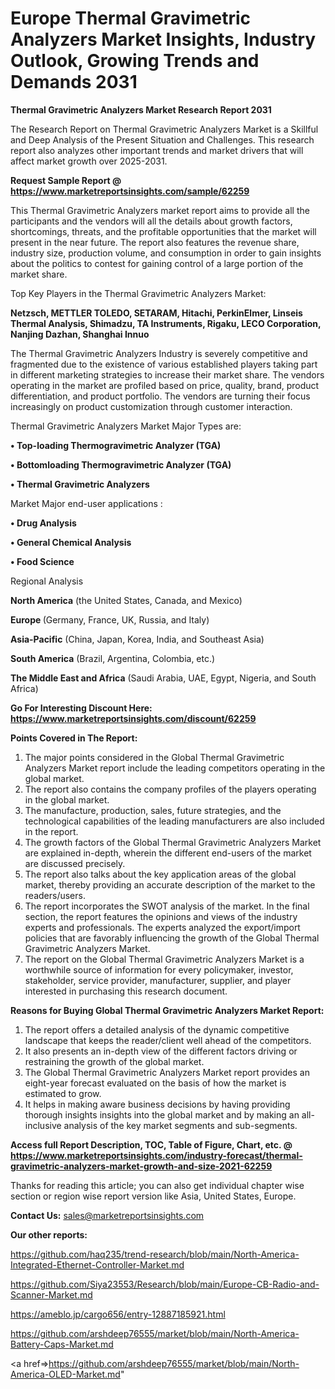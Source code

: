  # Europe Thermal Gravimetric Analyzers Market Insights, Industry Outlook, Growing Trends and Demands 2031

<strong>Thermal Gravimetric Analyzers Market Research Report 2031</strong>

The Research Report on Thermal Gravimetric Analyzers Market is a Skillful and Deep Analysis of the Present Situation and Challenges. This research report also analyzes other important trends and market drivers that will affect market growth over 2025-2031.

<strong>Request Sample Report @ <a href=https://www.marketreportsinsights.com/sample/62259>https://www.marketreportsinsights.com/sample/62259</a></strong>

This Thermal Gravimetric Analyzers market report aims to provide all the participants and the vendors will all the details about growth factors, shortcomings, threats, and the profitable opportunities that the market will present in the near future. The report also features the revenue share, industry size, production volume, and consumption in order to gain insights about the politics to contest for gaining control of a large portion of the market share.

Top Key Players in the Thermal Gravimetric Analyzers Market:

<strong>Netzsch, METTLER TOLEDO, SETARAM, Hitachi, PerkinElmer, Linseis Thermal Analysis, Shimadzu, TA Instruments, Rigaku, LECO Corporation, Nanjing Dazhan, Shanghai Innuo</strong>

The Thermal Gravimetric Analyzers Industry is severely competitive and fragmented due to the existence of various established players taking part in different marketing strategies to increase their market share. The vendors operating in the market are profiled based on price, quality, brand, product differentiation, and product portfolio. The vendors are turning their focus increasingly on product customization through customer interaction.

Thermal Gravimetric Analyzers Market Major Types are:

<strong>• Top-loading Thermogravimetric Analyzer (TGA)

• Bottomloading Thermogravimetric Analyzer (TGA)

• Thermal Gravimetric Analyzers</strong>

Market Major end-user applications :

<strong>• Drug Analysis

• General Chemical Analysis

• Food Science</strong>

Regional Analysis

</u><strong><b>North America</b></strong> (the United States, Canada, and Mexico)

<strong><b>Europe </b></strong>(Germany, France, UK, Russia, and Italy)

<strong><b>Asia-Pacific</b></strong> (China, Japan, Korea, India, and Southeast Asia)

<strong><b>South America</b></strong> (Brazil, Argentina, Colombia, etc.)

<strong><b>The Middle East and Africa</b></strong> (Saudi Arabia, UAE, Egypt, Nigeria, and South Africa)

<strong>Go For Interesting Discount Here: <a href=https://www.marketreportsinsights.com/discount/62259>https://www.marketreportsinsights.com/discount/62259</a></strong>

<strong>Points Covered in The Report:</strong>
<ol>
  <li>The major points considered in the Global Thermal Gravimetric Analyzers Market report include the leading competitors operating in the global market.</li>
  <li>The report also contains the company profiles of the players operating in the global market.</li>
  <li>The manufacture, production, sales, future strategies, and the technological capabilities of the leading manufacturers are also included in the report.</li>
  <li>The growth factors of the Global Thermal Gravimetric Analyzers Market are explained in-depth, wherein the different end-users of the market are discussed precisely.</li>
  <li>The report also talks about the key application areas of the global market, thereby providing an accurate description of the market to the readers/users.</li>
  <li>The report incorporates the SWOT analysis of the market. In the final section, the report features the opinions and views of the industry experts and professionals. The experts analyzed the export/import policies that are favorably influencing the growth of the Global Thermal Gravimetric Analyzers Market.</li>
  <li>The report on the Global Thermal Gravimetric Analyzers Market is a worthwhile source of information for every policymaker, investor, stakeholder, service provider, manufacturer, supplier, and player interested in purchasing this research document.</li>
</ol>
<strong>Reasons for Buying Global Thermal Gravimetric Analyzers Market Report:</strong>

<ol>
  <li>The report offers a detailed analysis of the dynamic competitive landscape that keeps the reader/client well ahead of the competitors.</li>
  <li>It also presents an in-depth view of the different factors driving or restraining the growth of the global market.</li>
  <li>The Global Thermal Gravimetric Analyzers Market report provides an eight-year forecast evaluated on the basis of how the market is estimated to grow.</li>
  <li>It helps in making aware business decisions by having providing thorough insights insights into the global market and by making an all-inclusive analysis of the key market segments and sub-segments.</li>
</ol>
<strong>Access full Report Description, TOC, Table of Figure, Chart, etc. @ <a href=https://www.marketreportsinsights.com/industry-forecast/thermal-gravimetric-analyzers-market-growth-and-size-2021-62259>https://www.marketreportsinsights.com/industry-forecast/thermal-gravimetric-analyzers-market-growth-and-size-2021-62259</a></strong>


Thanks for reading this article; you can also get individual chapter wise section or region wise report version like Asia, United States, Europe.

<strong>Contact Us:</strong>
sales@marketreportsinsights.com

<strong>Our other reports:</strong>

<a href=https://github.com/haq235/trend-research/blob/main/North-America-Integrated-Ethernet-Controller-Market.md>https://github.com/haq235/trend-research/blob/main/North-America-Integrated-Ethernet-Controller-Market.md</a>

<a href=https://github.com/Siya23553/Research/blob/main/Europe-CB-Radio-and-Scanner-Market.md>https://github.com/Siya23553/Research/blob/main/Europe-CB-Radio-and-Scanner-Market.md</a>

<a href=https://ameblo.jp/cargo656/entry-12887185921.html>https://ameblo.jp/cargo656/entry-12887185921.html</a>

<a href=https://github.com/arshdeep76555/market/blob/main/North-America-Battery-Caps-Market.md>https://github.com/arshdeep76555/market/blob/main/North-America-Battery-Caps-Market.md</a>

<a href=>https://github.com/arshdeep76555/market/blob/main/North-America-OLED-Market.md</a>"
